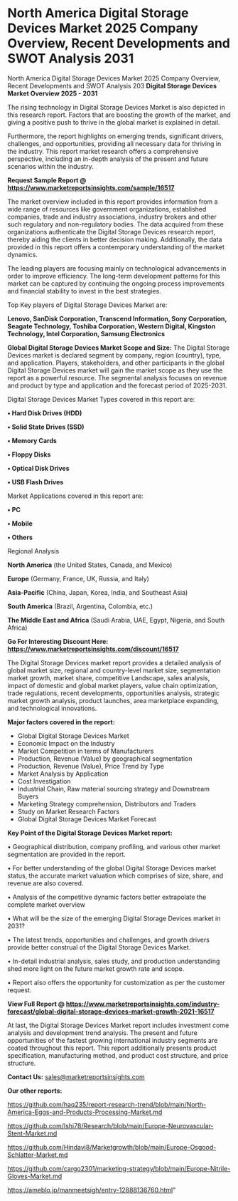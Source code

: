 # North America Digital Storage Devices Market 2025 Company Overview, Recent Developments and SWOT Analysis 2031
North America Digital Storage Devices Market 2025 Company Overview, Recent Developments and SWOT Analysis 203
<Strong> Digital Storage Devices Market Overview 2025 - 2031</strong>

The rising technology in Digital Storage Devices Market is also depicted in this research report. Factors that are boosting the growth of the market, and giving a positive push to thrive in the global market is explained in detail.

Furthermore, the report highlights on emerging trends, significant drivers, challenges, and opportunities, providing all necessary data for thriving in the industry. This report market research offers a comprehensive perspective, including an in-depth analysis of the present and future scenarios within the industry.

<strong>Request Sample Report @ <a href=https://www.marketreportsinsights.com/sample/16517>https://www.marketreportsinsights.com/sample/16517</a></strong>

The market overview included in this report provides information from a wide range of resources like government organizations, established companies, trade and industry associations, industry brokers and other such regulatory and non-regulatory bodies. The data acquired from these organizations authenticate the Digital Storage Devices research report, thereby aiding the clients in better decision making. Additionally, the data provided in this report offers a contemporary understanding of the market dynamics.

The leading players are focusing mainly on technological advancements in order to improve efficiency. The long-term development patterns for this market can be captured by continuing the ongoing process improvements and financial stability to invest in the best strategies.

Top Key players of Digital Storage Devices Market are:

<strong>Lenovo, SanDisk Corporation, Transcend Information, Sony Corporation, Seagate Technology, Toshiba Corporation, Western Digital, Kingston Technology, Intel Corporation, Samsung Electronics</strong>

<strong><b>Global Digital Storage Devices Market Scope and Size:</b></strong>
The Digital Storage Devices market is declared segment by company, region (country), type, and application. Players, stakeholders, and other participants in the global Digital Storage Devices market will gain the market scope as they use the report as a powerful resource. The segmental analysis focuses on revenue and product by type and application and the forecast period of 2025-2031.

Digital Storage Devices Market Types covered in this report are:

<strong>• Hard Disk Drives (HDD)

• Solid State Drives (SSD)

• Memory Cards

• Floppy Disks

• Optical Disk Drives

• USB Flash Drives</strong>

Market Applications covered in this report are:

<strong>• PC

• Mobile

• Others</strong> 

Regional Analysis

<strong>North America</strong> (the United States, Canada, and Mexico)

<strong>Europe</strong> (Germany, France, UK, Russia, and Italy)

<strong>Asia-Pacific</strong> (China, Japan, Korea, India, and Southeast Asia)

<strong>South America</strong> (Brazil, Argentina, Colombia, etc.)

<strong>The Middle East and Africa</strong> (Saudi Arabia, UAE, Egypt, Nigeria, and South Africa)

<strong>Go For Interesting Discount Here: <a href=https://www.marketreportsinsights.com/discount/16517>https://www.marketreportsinsights.com/discount/16517</a></strong>

The Digital Storage Devices market report provides a detailed analysis of global market size, regional and country-level market size, segmentation market growth, market share, competitive Landscape, sales analysis, impact of domestic and global market players, value chain optimization, trade regulations, recent developments, opportunities analysis, strategic market growth analysis, product launches, area marketplace expanding, and technological innovations.

<strong><b>Major factors covered in the report:</b></strong>
<ul>
  <li>Global Digital Storage Devices Market </li>
  <li>Economic Impact on the Industry</li>
  <li>Market Competition in terms of Manufacturers</li>
  <li>Production, Revenue (Value) by geographical segmentation</li>
  <li>Production, Revenue (Value), Price Trend by Type</li>
  <li>Market Analysis by Application</li>
  <li>Cost Investigation</li>
  <li>Industrial Chain, Raw material sourcing strategy and Downstream Buyers</li>
  <li>Marketing Strategy comprehension, Distributors and Traders</li>
  <li>Study on Market Research Factors</li>
  <li>Global Digital Storage Devices Market Forecast</li>
</ul>

<strong><b>Key Point of the Digital Storage Devices Market report:</b></strong>

• Geographical distribution, company profiling, and various other market segmentation are provided in the report.

• For better understanding of the global Digital Storage Devices market status, the accurate market valuation which comprises of size, share, and revenue are also covered.

• Analysis of the competitive dynamic factors better extrapolate the complete market overview

• What will be the size of the emerging Digital Storage Devices market in 2031?

• The latest trends, opportunities and challenges, and growth drivers provide better construal of the Digital Storage Devices Market.

• In-detail industrial analysis, sales study, and production understanding shed more light on the future market growth rate and scope.

• Report also offers the opportunity for customization as per the customer request.

<strong><b>View Full Report @ <a href=https://www.marketreportsinsights.com/industry-forecast/global-digital-storage-devices-market-growth-2021-16517>https://www.marketreportsinsights.com/industry-forecast/global-digital-storage-devices-market-growth-2021-16517</a></b></strong>


At last, the Digital Storage Devices Market report includes investment come analysis and development trend analysis. The present and future opportunities of the fastest growing international industry segments are coated throughout this report. This report additionally presents product specification, manufacturing method, and product cost structure, and price structure.

<strong>Contact Us:</strong>
sales@marketreportsinsights.com

<strong>Our other reports:</strong>

<a href=https://github.com/haq235/report-research-trend/blob/main/North-America-Eggs-and-Products-Processing-Market.md>https://github.com/haq235/report-research-trend/blob/main/North-America-Eggs-and-Products-Processing-Market.md</a>

<a href=https://github.com/Ishi78/Research/blob/main/Europe-Neurovascular-Stent-Market.md>https://github.com/Ishi78/Research/blob/main/Europe-Neurovascular-Stent-Market.md</a>

<a href=https://github.com/Hindavi8/Marketgrowth/blob/main/Europe-Osgood-Schlatter-Market.md>https://github.com/Hindavi8/Marketgrowth/blob/main/Europe-Osgood-Schlatter-Market.md</a>

<a href=https://github.com/cargo2301/marketing-strategy/blob/main/Europe-Nitrile-Gloves-Market.md>https://github.com/cargo2301/marketing-strategy/blob/main/Europe-Nitrile-Gloves-Market.md</a>

<a href=https://ameblo.jp/manmeetsigh/entry-12888136760.html>https://ameblo.jp/manmeetsigh/entry-12888136760.html</a>"
